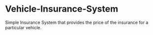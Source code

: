 # Vehicle-Insurance-System
Simple Insurance System that provides the price of the insurance for a particular vehicle.
